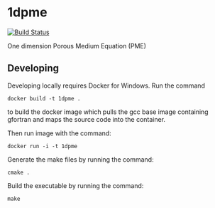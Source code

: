 # 1dpme
[![Build Status](https://travis-ci.org/bvwells/1dpme.svg?branch=master)](https://travis-ci.org/bvwells/1dpme)

One dimension Porous Medium Equation (PME)

## Developing

Developing locally requires Docker for Windows. Run the command

```
docker build -t 1dpme .
```

to build the docker image which pulls the gcc base image containing gfortran and maps the source code into the container.

Then run image with the command:

```
docker run -i -t 1dpme
```

Generate the make files by running the command:

```
cmake .
```

Build the executable by running the command:

```
make
```


